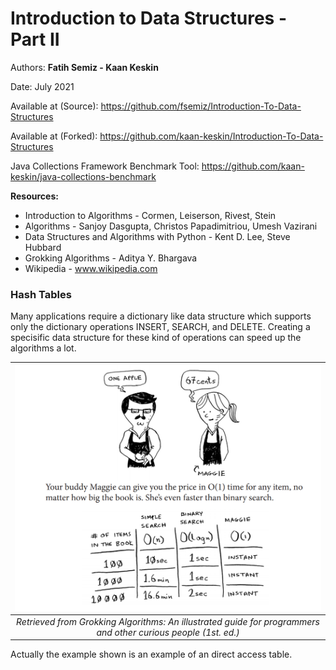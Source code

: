 # Introduction to Data Structures - Part II

Authors: **Fatih Semiz - Kaan Keskin**

Date: July 2021

Available at (Source): https://github.com/fsemiz/Introduction-To-Data-Structures

Available at (Forked): https://github.com/kaan-keskin/Introduction-To-Data-Structures

Java Collections Framework Benchmark Tool: https://github.com/kaan-keskin/java-collections-benchmark

**Resources:**

- Introduction to Algorithms - Cormen, Leiserson, Rivest, Stein
- Algorithms - Sanjoy Dasgupta, Christos Papadimitriou, Umesh Vazirani
- Data Structures and Algorithms with Python - Kent D. Lee, Steve Hubbard
- Grokking Algorithms - Aditya Y. Bhargava
- Wikipedia - www.wikipedia.com

### Hash Tables
Many applications require a dictionary like data structure which supports only the dictionary operations INSERT, SEARCH, and DELETE. Creating a specisific data structure for these kind of operations can speed up the algorithms a lot.

| <img src="./images/hash_tables_intro.png" alt="Algorithm" style="zoom:50%;" /> |
|:--:|
| *Retrieved from Grokking Algorithms: An illustrated guide for programmers and other curious people (1st. ed.)* |

Actually the example shown is an example of an direct access table.


